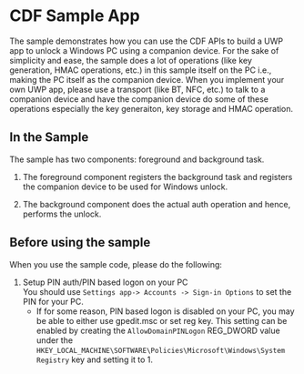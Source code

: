 # CDF Sample App

The sample demonstrates how you can use the CDF APIs to build a UWP app to unlock a Windows PC using a companion device.  For the sake of simplicity and ease, the sample does a lot of operations (like key generation, HMAC operations, etc.) in this sample itself on the PC i.e., making the PC itself as the companion device.   When you implement your own UWP app, please use a transport (like BT, NFC, etc.) to talk to a companion device and have the companion device do some of these operations especially the key generaiton, key storage and HMAC operation.

In the Sample
-------------
The sample has two components: foreground and background task.   

1. The foreground component registers the background task and registers the companion device to be used for Windows unlock.  

2. The background component does the actual auth operation and hence, performs the unlock.

Before using the sample
-----------------------
When you use the sample code, please do the following:

1. Setup PIN auth/PIN based logon on your PC  
  You should use `Settings app-> Accounts -> Sign-in Options` to set the PIN for your PC.
    - If for some reason, PIN based logon is disabled on your PC, you may be able to either use gpedit.msc or set reg key. This setting can be enabled by creating the `AllowDomainPINLogon` REG_DWORD value under the `HKEY_LOCAL_MACHINE\SOFTWARE\Policies\Microsoft\Windows\System Registry` key and setting it to 1.
